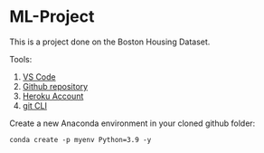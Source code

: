 # ML-Project
This is a project done on the Boston Housing Dataset.

Tools:
1. [VS Code](https://code.visualstudio.com/download)
2. [Github repository](https://github.com/)
3. [Heroku Account](https://www.heroku.com/)
4. [git CLI](https://git-scm.com/downloads)

Create a new Anaconda environment in your cloned github folder:

```
conda create -p myenv Python=3.9 -y
```
